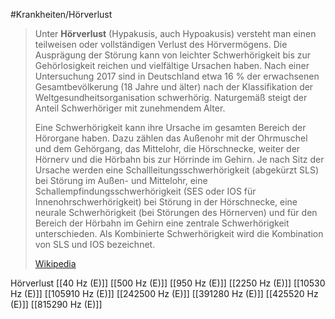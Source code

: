 #Krankheiten/Hörverlust
> Unter **Hörverlust** (Hypakusis, auch Hypoakusis) versteht man einen teilweisen oder vollständigen Verlust des Hörvermögens. Die Ausprägung der Störung kann von leichter Schwerhörigkeit bis zur Gehörlosigkeit reichen und vielfältige Ursachen haben. Nach einer Untersuchung 2017 sind in Deutschland etwa 16 % der erwachsenen Gesamtbevölkerung (18 Jahre und älter) nach der Klassifikation der Weltgesundheitsorganisation schwerhörig. Naturgemäß steigt der Anteil Schwerhöriger mit zunehmendem Alter.
>
> Eine Schwerhörigkeit kann ihre Ursache im gesamten Bereich der Hörorgane haben. Dazu zählen das Außenohr mit der Ohrmuschel und dem Gehörgang, das Mittelohr, die Hörschnecke, weiter der Hörnerv und die Hörbahn bis zur Hörrinde im Gehirn. Je nach Sitz der Ursache werden eine Schallleitungsschwerhörigkeit (abgekürzt SLS) bei Störung im Außen- und Mittelohr, eine Schallempfindungsschwerhörigkeit (SES oder IOS für Innenohrschwerhörigkeit) bei Störung in der Hörschnecke, eine neurale Schwerhörigkeit (bei Störungen des Hörnerven) und für den Bereich der Hörbahn im Gehirn eine zentrale Schwerhörigkeit unterschieden. Als Kombinierte Schwerhörigkeit wird die Kombination von SLS und IOS bezeichnet.
>
> [Wikipedia](https://de.wikipedia.org/wiki/H%C3%B6rverlust)

Hörverlust
[[40 Hz (E)]]
[[500 Hz (E)]]
[[950 Hz (E)]]
[[2250 Hz (E)]]
[[10530 Hz (E)]]
[[105910 Hz (E)]]
[[242500 Hz (E)]]
[[391280 Hz (E)]]
[[425520 Hz (E)]]
[[815290 Hz (E)]]